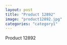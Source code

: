 ```yaml
---
layout: post
title: "Product 12892"
image: "product12892.jpg"
categories: "category1"
---
```

Product 12892
